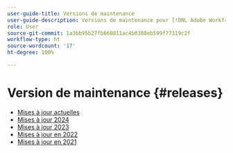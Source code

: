 ```yaml
---
user-guide-title: Versions de maintenance
user-guide-description: Versions de maintenance pour [!DNL Adobe Workfront]
role: User
source-git-commit: 1a3bb95b27fb660011ac4b0380eb599f77319c2f
workflow-type: ht
source-wordcount: '17'
ht-degree: 100%

---
```



# Version de maintenance {#releases}

+ [Mises à jour actuelles](current-updates.md)
+ [Mises à jour 2024](2024-updates.md)
+ [Mises à jour 2023](2023-updates.md)
+ [Mises à jour en 2022](2022-updates.md)
+ [Mises à jour en 2021](2021-updates.md)

<!--

Articles must be added to this TOC file in order to render.

Use this list format to specify links to articles and section headings that expand and collapse in the left rail of the user guide.

An article link CANNOT be used as a section heading.

2022 Updates https://one.workfront.com/s/article/Workfront-Maintenance-Updates-1882317350
2021 Updates https://one.workfront.com/s/article/Workfront-Maintenance-Updates-Archive-2021


-->
